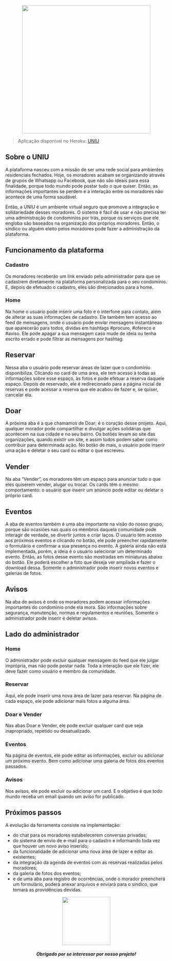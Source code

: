 <p align="center"><img src="public/img/NomeVerde.png" width="400"></p>

> Aplicação disponível no Heroku: [UNIU](http://uniu-evapericorashid.herokuapp.com/)



## Sobre o UNIU

A plataforma nasceu com a missão de ser uma rede social para ambientes residenciais fechados. Hoje, os moradores acabam se organizando através de grupos de Whatsapp ou Facebook, que não são ideais para essa finalidade, porque todo  mundo pode postar tudo o que quiser. Então, as informações importantes se perdem e a interação entre os moradores não acontece de uma forma saudável.

Então, a UNIU é um ambiente virtual seguro que promove a integração e solidariedade desses moradores.
O sistema é fácil de usar e não precisa ter uma administração de condomínios por trás, porque os serviços que ele engloba são baseados na organização dos próprios moradores. Então, o síndico ou alguém eleito pelos moradores pode fazer a administração da plataforma.

## Funcionamento da plataforma

### Cadastro

Os moradores receberão um  link enviado pelo administrador para que se cadastrem diretamente na plataforma personalizada para o seu condomínio. E, depois de efetuado o cadastro, eles são direcionados para a home.

### Home

Na home o usuário pode inserir uma foto e o interfone para contato, além de alterar as suas informações de cadastro. Ele também tem acesso ao feed de mensagens, onde o usuário pode enviar mensagens instantâneas que aparecerão para todos, dividas em hashtags #procuro, #ofereco e #aviso. Ele pode apagar a sua mensagem caso mude de ideia ou tenha escrito errado e pode filtrar as mensagens por hashtag.

## Reservar

Nessa aba o usuário pode reservar áreas de lazer que o condomínio disponibiliza. Clicando no card de uma área, ele tem acesso à todas as informações sobre esse espaço, às fotos e pode efetuar a reserva daquele espaço. Depois de reservado,  ele é redirecionado para a página inicial de reservas e pode acessar a reserva que ele acabou de fazer e, se quiser, cancelar ela.

## Doar

A próxima aba é a que chamamos de Doar; é o coração desse projeto. Aqui, qualquer morador pode compartilhar e divulgar ações solidárias que acontecem na sua cidade e no seu bairro. Os botões levam ao site das organizações, quando existir um site, e assim todos podem saber como contribuir para determinada ação.
No botão de mais, o usuário pode inserir uma ação e deletar o seu card ou editar o que escreveu.

## Vender

Na aba “Vender”, os moradores têm um espaço para anunciar tudo o que eles quiserem vender, alugar ou trocar. Os cards têm o mesmo comportamento: o usuário que inserir um  anúncio pode editar ou deletar o próprio card.

## Eventos

A aba de eventos também é uma aba importante na visão do nosso grupo, porque são ocasiões nas quais os  membros daquela comunidade pode interagir de verdade, se divertir juntos e criar laços. O usuário tem acesso aos próximos eventos e clicando no botão, ele pode preencher rapidamente o formulário e confirmar a sua presença no evento. A galeria ainda não está implementada, porém, a ideia é o usuário selecionar um determinado evento. Então, as fotos desse evento são mostradas em miniaturas abaixo do botão. Ele poderá escolher a foto que deseja ver ampliada e fazer o download dessa. Somente o administrador pode inserir novos eventos e galerias de fotos.

## Avisos

Na aba de avisos é onde os moradores podem acessar informações importantes do condomínio onde ela mora. São informações sobre segurança, manutenção, normas e regulamentos e reuniões. Somente o administrador pode inserir e deletar avisos.


## Lado do administrador

### Home

O administrador pode excluir qualquer mensagem do feed que ele julgar imprópria, mas não pode postar nada. Toda a interação que ele fizer, ele deve fazer como usuário e membro da comunidade.

### Reservar

Aqui, ele pode inserir uma nova área de lazer para reservar. Na página de cada espaço, ele pode adicionar mais fotos a alguma área.

### Doar e Vender

Nas abas Doar e Vender, ele pode excluir qualquer card que seja inapropriado, repetido ou desatualizado.

### Eventos

Na página de eventos, ele pode editar as informações, excluir ou adicionar um próximo evento. Bem como adicionar uma galeria de fotos dos eventos passados.

### Avisos

Nos avisos, ele pode excluir ou adicionar um card. E o objetivo é que todo mundo receba um email quando um aviso for publicado.

## Próximos passos

A evolução da ferramenta consiste na implementação:
- do chat para os moradores estabelecerem conversas privadas;
- do sistema de envio de e-mail para o cadastro e informando toda vez que houver um novo aviso inserido;
- da funcionalidade de adicionar uma nova área de lazer e editar as existentes;
- da integração da agenda de eventos com as reservas realizadas pelos moradores;
- da galeria de fotos dos eventos;
- e de uma aba para registro de ocorrências, onde o morador preencherá um formulário, poderá anexar arquivos e enviará para o síndico, que tomará as providências devidas.


<p align="center"><img src="public/img/LogoVerde.png" width="150"></p>
<h5 align="center">Obrigado por se interessar por nosso projeto!</h5>


